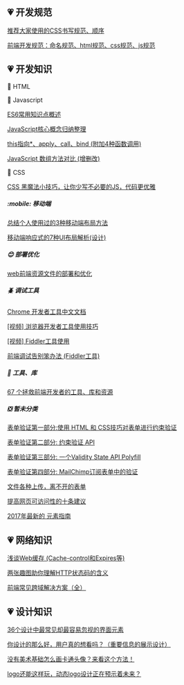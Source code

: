 ## :heartpulse: 开发规范

[推荐大家使用的CSS书写规范、顺序](http://www.shejidaren.com/css-written-specifications.html)

[前端开发规范：命名规范、html规范、css规范、js规范](http://cherryblog.site/developing-guideline.html#more)



## :heartpulse: 开发知识

:blue_book: HTML



:green_book: Javascript

[ES6常用知识点概述](https://juejin.im/post/59d7790e6fb9a00a496e926a)

[JavaScript核心概念归纳整理](https://mp.weixin.qq.com/s/I7A1iC8Et6uOGZ234DsTlA)

[this指向*、apply、call、bind (附加4种函数调用)](https://juejin.im/post/59bfe84351882531b730bac2)

[JavaScript 数组方法对比 (增删改)](https://mp.weixin.qq.com/s/xm8rCiTwOhmSx6wXwJn07w)



:orange_book: CSS

[CSS 黑魔法小技巧，让你少写不必要的JS，代码更优雅](https://juejin.im/entry/59c9521e6fb9a00a437b1dbc)



##### :mobile: 移动端

[总结个人使用过的3种移动端布局方法](https://segmentfault.com/a/1190000010211016)

[移动端响应式的7种UI布局解析(设计)](http://www.uisdc.com/7-responsive-ui-layout)



##### :blush: 部署优化

[web前端资源文件的部署和优化](https://juejin.im/post/59a50dc1f265da246e6e108f)



##### :beetle: 调试工具

[Chrome 开发者工具中文文档](http://www.css88.com/doc/chrome-devtools/)

[[视频] 浏览器开发者工具使用技巧](http://www.imooc.com/learn/759)

[[视频] Fiddler工具使用](http://www.imooc.com/learn/37)

[前端调试告别笨办法 (Fiddler工具)](https://juejin.im/post/594fbe266fb9a06bbf6fca45)



##### :wrench: 工具、库

[67 个拯救前端开发者的工具、库和资源](https://juejin.im/entry/59b202e96fb9a0249b487fd5)



##### :negative_squared_cross_mark: 暂未分类

[表单验证第一部分:使用 HTML 和 CSS技巧对表单进行约束验证](https://www.w3cplus.com/css/form-validation-part-1-constraint-validation-html.html)

[表单验证第二部分: 约束验证 API](https://www.w3cplus.com/css/form-validation-part-2-the-constraint-validation-api-javascript.html)

[表单验证第三部分: 一个Validity State API Polyfill](https://www.w3cplus.com/css/form-validation-part-3-a-validity-state-api-polyfill.html)

[表单验证第四部分: MailChimp订阅表单中的验证](https://www.w3cplus.com/css/form-validation-part-4-validating-the-mailchimp-subscribe-form.html)

[文件各种上传，离不开的表单](http://www.cnblogs.com/zhaopei/p/upload.html)

[提高网页可访问性的十条建议](https://www.w3cplus.com/wai-aria/web-accessibility.html)

[2017年最新的 <head> 元素指南](https://juejin.im/entry/59acaf8c5188252432175482)



## :heartpulse: 网络知识

[浅谈Web缓存 (Cache-control和Expires等)](http://www.alloyteam.com/2016/03/discussion-on-web-caching/)

[两张趣图助你理解HTTP状态码的含义](http://www.admin10000.com/document/16670.html)

[前端常见跨域解决方案（全）](https://mp.weixin.qq.com/s/fDlyrRTv6zp-PQ1iRkTpBQ)



## :heartpulse: 设计知识

[36个设计中最常见却最容易忽视的界面元素](https://m.weibo.cn/status/4149464128266743?sudaref=note.youdao.com&retcode=6102)

[你设计的那么好，用户真的想看吗？（重要信息的展示设计）](https://mp.weixin.qq.com/s?__biz=MjM5NTA0NjY4MA==&mid=2659003246&idx=1&sn=68e22a8c5a9f2dad32a4fa15b9af6561&chksm=bd77ff198a00760f26d61d92182ca38d279f62ade2756de884798601b1b3f3a6929e4aff3f84&mpshare=1&scene=23&srcid=07126Wi1C9SrCrNpUhVA1c2F#rd)

[没有美术基础怎么画卡通头像？来看这个方法！](http://www.uisdc.com/cartoon-portrait-paint-methods)

[logo还能这样玩，动态logo设计正在预示着未来？](https://mp.weixin.qq.com/s/0iz-HD2EN-v8BDQxYyiWdw)